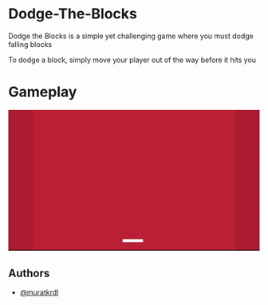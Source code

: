 
# Dodge-The-Blocks

Dodge the Blocks is a simple yet challenging game where you must dodge falling blocks

To dodge a block, simply move your player out of the way before it hits you


# Gameplay

<img src="https://github.com/muratkrdl/Dodge-The-Blocks/blob/main/Dodge%20The%20Blocks%20Gameplay.gif" width="700">


## Authors

- [@muratkrdl](https://github.com/muratkrdl)

